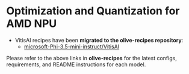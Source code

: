 # **Optimization and Quantization for AMD NPU**

- VitisAI recipes have been **migrated to the olive-recipes repository**:
  - [microsoft-Phi-3.5-mini-instruct/VitisAI](https://github.com/microsoft/olive-recipes/tree/main/microsoft-Phi-3.5-mini-instruct/VitisAI)

Please refer to the above links in **olive-recipes** for the latest configs, requirements, and README instructions for each model.


